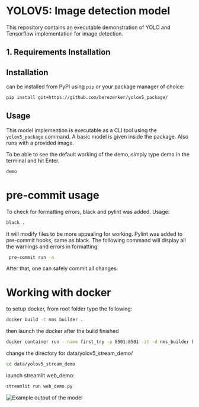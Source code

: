 # YOLOV5: Image detection model
This repository contains an executable demonstration of YOLO and Tensorflow implementation for image detection.

## 1. Requirements Installation


## Installation
can be installed from PyPI using `pip` or your package manager of choice:

```bash
pip install git+https://github.com/berezerker/yolov5_package/
```
## Usage

This model implemention is executable as a CLI tool using the `yolov5_package` command. 
A basic model is given inside the package. Also runs with a provided image.

To be able to see the default working of the demo, simply type demo in the terminal and hit Enter.
```bash
demo
```

# pre-commit usage
To check for formatting errors, black and pylint was added.
Usage:
```bash
black .
```
It will modify files to be more appealing for working.
Pylint was added to pre-commit hooks, same as black.
The following command will display all the warnings and errors in formatting:
```bash
 pre-commit run -a
 ```
 After that, one can safely commit all changes.
 
 # Working with docker
 to setup docker, from root folder type the following:
 ```bash
 docker build -t nms_builder .
 ```
 then launch the docker after the build finished
 ```bash
 docker container run --name first_try -p 8501:8501 -it -d nms_builder bash && docker container exec -it first_try bash
 ```
 change the directory for data/yolov5_stream_demo/
 ```bash
 cd data/yolov5_stream_demo
 ```
 launch streamlit web_demo:
 ```bash
 streamlit run web_demo.py
 ```


![Example output of the model](image_testyolov5_output.jpg)
